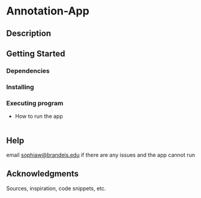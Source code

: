 # Annotation-App



## Description



## Getting Started

### Dependencies



### Installing



### Executing program

* How to run the app

```

```

## Help

email sophiaw@brandeis.edu if there are any issues and the app cannot run


## Acknowledgments

Sources, inspiration, code snippets, etc.
